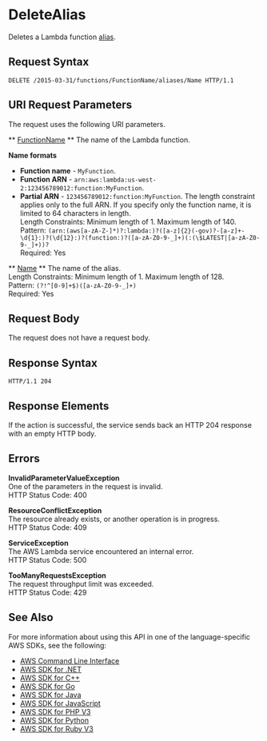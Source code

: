 # DeleteAlias<a name="API_DeleteAlias"></a>

Deletes a Lambda function [alias](https://docs.aws.amazon.com/lambda/latest/dg/versioning-aliases.html)\.

## Request Syntax<a name="API_DeleteAlias_RequestSyntax"></a>

```
DELETE /2015-03-31/functions/FunctionName/aliases/Name HTTP/1.1
```

## URI Request Parameters<a name="API_DeleteAlias_RequestParameters"></a>

The request uses the following URI parameters\.

 ** [FunctionName](#API_DeleteAlias_RequestSyntax) **   <a name="SSS-DeleteAlias-request-FunctionName"></a>
The name of the Lambda function\.  

**Name formats**
+  **Function name** \- `MyFunction`\.
+  **Function ARN** \- `arn:aws:lambda:us-west-2:123456789012:function:MyFunction`\.
+  **Partial ARN** \- `123456789012:function:MyFunction`\.
The length constraint applies only to the full ARN\. If you specify only the function name, it is limited to 64 characters in length\.  
Length Constraints: Minimum length of 1\. Maximum length of 140\.  
Pattern: `(arn:(aws[a-zA-Z-]*)?:lambda:)?([a-z]{2}(-gov)?-[a-z]+-\d{1}:)?(\d{12}:)?(function:)?([a-zA-Z0-9-_]+)(:(\$LATEST|[a-zA-Z0-9-_]+))?`   
Required: Yes

 ** [Name](#API_DeleteAlias_RequestSyntax) **   <a name="SSS-DeleteAlias-request-Name"></a>
The name of the alias\.  
Length Constraints: Minimum length of 1\. Maximum length of 128\.  
Pattern: `(?!^[0-9]+$)([a-zA-Z0-9-_]+)`   
Required: Yes

## Request Body<a name="API_DeleteAlias_RequestBody"></a>

The request does not have a request body\.

## Response Syntax<a name="API_DeleteAlias_ResponseSyntax"></a>

```
HTTP/1.1 204
```

## Response Elements<a name="API_DeleteAlias_ResponseElements"></a>

If the action is successful, the service sends back an HTTP 204 response with an empty HTTP body\.

## Errors<a name="API_DeleteAlias_Errors"></a>

 **InvalidParameterValueException**   
One of the parameters in the request is invalid\.  
HTTP Status Code: 400

 **ResourceConflictException**   
The resource already exists, or another operation is in progress\.  
HTTP Status Code: 409

 **ServiceException**   
The AWS Lambda service encountered an internal error\.  
HTTP Status Code: 500

 **TooManyRequestsException**   
The request throughput limit was exceeded\.  
HTTP Status Code: 429

## See Also<a name="API_DeleteAlias_SeeAlso"></a>

For more information about using this API in one of the language\-specific AWS SDKs, see the following:
+  [AWS Command Line Interface](https://docs.aws.amazon.com/goto/aws-cli/lambda-2015-03-31/DeleteAlias) 
+  [AWS SDK for \.NET](https://docs.aws.amazon.com/goto/DotNetSDKV3/lambda-2015-03-31/DeleteAlias) 
+  [AWS SDK for C\+\+](https://docs.aws.amazon.com/goto/SdkForCpp/lambda-2015-03-31/DeleteAlias) 
+  [AWS SDK for Go](https://docs.aws.amazon.com/goto/SdkForGoV1/lambda-2015-03-31/DeleteAlias) 
+  [AWS SDK for Java](https://docs.aws.amazon.com/goto/SdkForJava/lambda-2015-03-31/DeleteAlias) 
+  [AWS SDK for JavaScript](https://docs.aws.amazon.com/goto/AWSJavaScriptSDK/lambda-2015-03-31/DeleteAlias) 
+  [AWS SDK for PHP V3](https://docs.aws.amazon.com/goto/SdkForPHPV3/lambda-2015-03-31/DeleteAlias) 
+  [AWS SDK for Python](https://docs.aws.amazon.com/goto/boto3/lambda-2015-03-31/DeleteAlias) 
+  [AWS SDK for Ruby V3](https://docs.aws.amazon.com/goto/SdkForRubyV3/lambda-2015-03-31/DeleteAlias) 